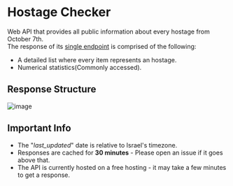 # Hostage Checker
Web API that provides all public information about every hostage from October 7th.\
The response of its [single endpoint](https://hostage-checker.onrender.com/hostages) is comprised of the following:
- A detailed list where every item represents an hostage.
- Numerical statistics(Commonly accessed).

## Response Structure
![image](https://github.com/user-attachments/assets/7218b1e6-f7aa-4aba-918f-cb35a17e9d1a)

## Important Info
- The "*last_updated*" date is relative to Israel's timezone.
- Responses  are cached for **30 minutes** - Please open an issue if it goes above that.
- The API is currently hosted on a free hosting - it may take a few minutes to get a response.
